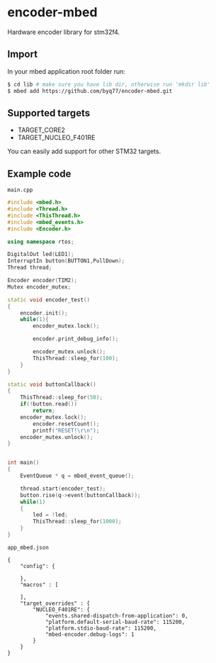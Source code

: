 # encoder-mbed
Hardware encoder library for stm32f4.

## Import
In your mbed application root folder run:

```bash
$ cd lib # make sure you have lib dir, otherwise run 'mkdir lib'
$ mbed add https://github.com/byq77/encoder-mbed.git
```

## Supported targets

* TARGET_CORE2
* TARGET_NUCLEO_F401RE

You can easily add support for other STM32 targets.

## Example code

`main.cpp`
```cpp
#include <mbed.h>
#include <Thread.h>
#include <ThisThread.h>
#include <mbed_events.h>
#include <Encoder.h>

using namespace rtos;

DigitalOut led(LED1);
InterruptIn button(BUTTON1,PullDown);
Thread thread;

Encoder encoder(TIM2);
Mutex encoder_mutex;

static void encoder_test()
{
    encoder.init();
    while(1){
        encoder_mutex.lock();

        encoder.print_debug_info();

        encoder_mutex.unlock();
        ThisThread::sleep_for(100);
    }
}

static void buttonCallback()
{
    ThisThread::sleep_for(50);
    if(!button.read())
        return;
    encoder_mutex.lock();
        encoder.resetCount();
        printf("RESET!\r\n");
    encoder_mutex.unlock();
}


int main()
{
    EventQueue * q = mbed_event_queue();

    thread.start(encoder_test);
    button.rise(q->event(buttonCallback));
    while(1)
    {
        led = !led;
        ThisThread::sleep_for(1000);
    }
}
```

`app_mbed.json`
```
{
    "config": {
       
    },
    "macros" : [
        
    ],
    "target_overrides" : {
        "NUCLEO_F401RE": {
            "events.shared-dispatch-from-application": 0,
            "platform.default-serial-baud-rate": 115200,
            "platform.stdio-baud-rate": 115200,
            "mbed-encoder.debug-logs": 1
        }
    }
}
```